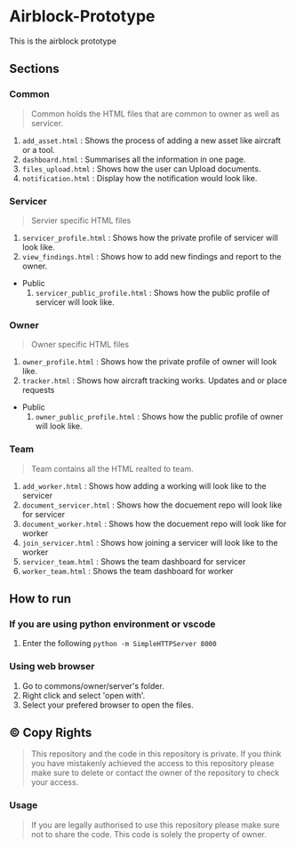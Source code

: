 # Airblock-Prototype
This is the airblock prototype

## Sections
### Common
> Common holds the HTML files that are common to owner as well as servicer. 
1. `add_asset.html` : Shows the process of adding a new asset like aircraft or a tool.
2. `dashboard.html` : Summarises all the information in one page.
3. `files_upload.html` : Shows how the user can Upload documents.
4. `notification.html` : Display how the notification would look like.

### Servicer
> Servier specific HTML files
1. `servicer_profile.html` : Shows how the private profile of servicer will look like. 
2. `view_findings.html` : Shows how to add new findings and report to the owner.
- Public 
  1. `servicer_public_profile.html` : Shows how the public profile of servicer will look like. 

### Owner
> Owner specific HTML files
1. `owner_profile.html` : Shows how the private profile of owner will look like. 
2. `tracker.html` : Shows how aircraft tracking works. Updates and or place requests
- Public 
  1. `owner_public_profile.html` : Shows how the public profile of owner will look like. 

### Team
> Team contains all the HTML realted to team.
1. `add_worker.html` : Shows how adding a working will look like to the servicer
2. `document_servicer.html` : Shows how the docuement repo will look like for servicer
3. `document_worker.html` : Shows how the docuement repo will look like for worker
4. `join_servicer.html` : Shows how joining a servicer will look like to the worker
5. `servicer_team.html` : Shows the team dashboard for servicer
6. `worker_team.html` : Shows the team dashboard for worker

## How to run
### If you are using python environment or vscode
1. Enter the following `python -m SimpleHTTPServer 8000`

### Using web browser
1. Go to commons/owner/server's folder. 
2. Right click and select 'open with'. 
3. Select your prefered browser to open the files.

## :copyright: Copy Rights
> This repository and the code in this repository is private. If you think you have mistakenly achieved the access to this repository please make sure to delete or contact the owner of the repository to check your access.
### Usage
> If you are legally authorised to use this repository please make sure not to share the code. This code is solely the property of owner.